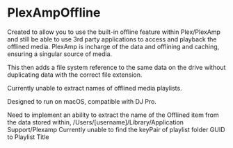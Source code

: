# PlexAmpOffline

Created to allow you to use the built-in offline feature within Plex/PlexAmp and still be able to use 3rd party applications to access and playback the offlined media. PlexAmp is incharge of the data and offlining and caching, ensuring a singular source of media.

This then adds a file system reference to the same data on the drive without duplicating data with the correct file extension.

Currently unable to extract names of offlined media playlists.

Designed to run on macOS, compatible with DJ Pro.

Need to implement an ability to extract the name of the Offlined item from the data stored within, /Users/[username]/Library/Application Support/Plexamp
Currently unable to find the keyPair of playlist folder GUID to Playlist Title
